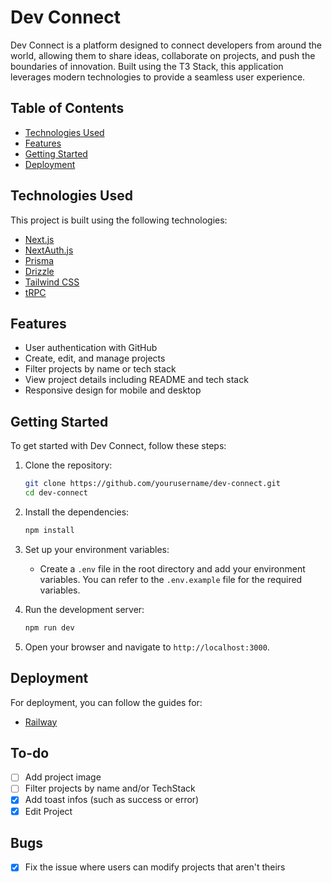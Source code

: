 # Dev Connect

Dev Connect is a platform designed to connect developers from around the world, allowing them to share ideas, collaborate on projects, and push the boundaries of innovation. Built using the T3 Stack, this application leverages modern technologies to provide a seamless user experience.

## Table of Contents

- [Technologies Used](#technologies-used)
- [Features](#features)
- [Getting Started](#getting-started)
- [Deployment](#deployment)

## Technologies Used

This project is built using the following technologies:

- [Next.js](https://nextjs.org)
- [NextAuth.js](https://next-auth.js.org)
- [Prisma](https://prisma.io)
- [Drizzle](https://orm.drizzle.team)
- [Tailwind CSS](https://tailwindcss.com)
- [tRPC](https://trpc.io)

## Features

- User authentication with GitHub
- Create, edit, and manage projects
- Filter projects by name or tech stack
- View project details including README and tech stack
- Responsive design for mobile and desktop

## Getting Started

To get started with Dev Connect, follow these steps:

1. Clone the repository:

   ```bash
   git clone https://github.com/yourusername/dev-connect.git
   cd dev-connect
   ```

2. Install the dependencies:

   ```bash
   npm install
   ```

3. Set up your environment variables:

   - Create a `.env` file in the root directory and add your environment variables. You can refer to the `.env.example` file for the required variables.

4. Run the development server:

   ```bash
   npm run dev
   ```

5. Open your browser and navigate to `http://localhost:3000`.

## Deployment

For deployment, you can follow the guides for:

- [Railway](https://railway.app/)

## To-do

- [ ] Add project image
- [ ] Filter projects by name and/or TechStack
- [X] Add toast infos (such as success or error)
- [x] Edit Project

## Bugs

- [X] Fix the issue where users can modify projects that aren't theirs
